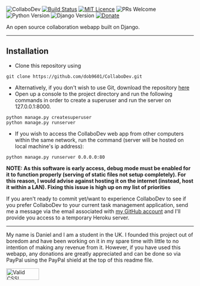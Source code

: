 ![CollaboDev](https://imgur.com/Vj1C4fO.png)
[![Build Status](https://travis-ci.org/dob9601/CollaboDev.svg?branch=master)](https://travis-ci.org/dob9601/CollaboDev) [![MIT Licence](https://img.shields.io/badge/license-MIT-blue.svg)](https://opensource.org/licenses/mit-license.php) ![PRs Welcome](https://img.shields.io/badge/PRs-welcome-brightgreen.svg) 
![Python Version](https://img.shields.io/badge/python-3.x-blue.svg) ![Django Version](https://img.shields.io/badge/django%20version-2.0-blue.svg)
 [![Donate](https://img.shields.io/badge/Donate-PayPal-green.svg)](http://www.paypal.me/dob9601)

An open source collaboration webapp built on Django.

---

## Installation

 - Clone this repository using 
 ```
 git clone https://github.com/dob9601/CollaboDev.git
 ```
 - Alternatively, if you don't wish to use Git, download the repository [here](https://github.com/dob9601/CollaboDev/archive/master.zip)
 - Open up a console to the project directory and run the following commands in order to create a superuser and run the server on 127.0.0.1:8000.
 ```
 python manage.py createsuperuser
 python manage.py runserver
 ```
 - If you wish to access the CollaboDev web app from other computers within the same network, run the command (server will be hosted on local machine's ip address):
 ```
 python manage.py runserver 0.0.0.0:80 
 ```
 
**NOTE: As this software is early access, debug mode must be enabled for it to function properly (serving of static files not setup completely). For this reason, I would advise against hosting it on the internet (instead, host it within a LAN). Fixing this issue is high up on my list of priorities**

If you aren't ready to commit yet/want to experience CollaboDev to see if you prefer CollaboDev to your current task management application, send me a message via the email associated with [my GitHub account](https://github.com/dob9601) and I'll provide you access to a temporary Heroku server.

 ---
 
My name is Daniel and I am a student in the UK. I founded this project out of boredom and have been working on it in my spare time with little to no intention of making any revenue from it. However, if you have used this webapp, any donations are greatly appreciated and can be done so via PayPal using the PayPal shield at the top of this readme file.

<p>
    <a href="http://jigsaw.w3.org/css-validator/check/referer">
        <img style="border:0;width:88px;height:31px"
            src="http://jigsaw.w3.org/css-validator/images/vcss"
            alt="Valid CSS!" />
    </a>
</p>
